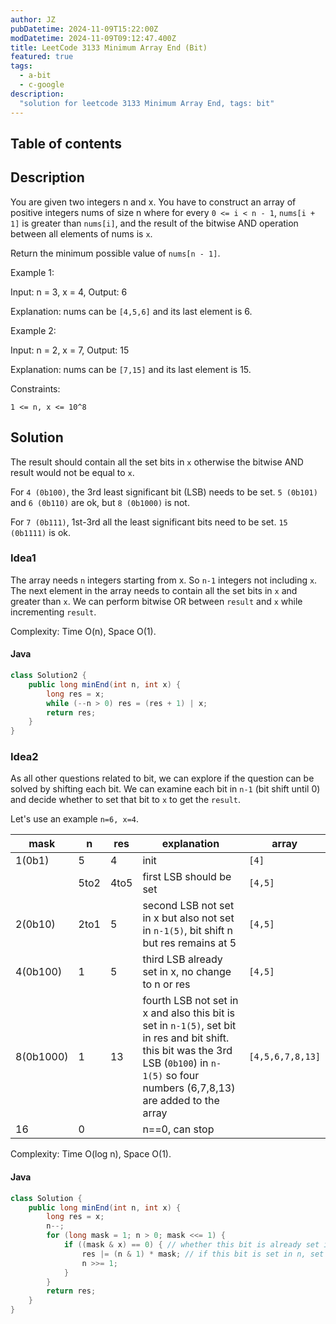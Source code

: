 ```yaml
---
author: JZ
pubDatetime: 2024-11-09T15:22:00Z
modDatetime: 2024-11-09T09:12:47.400Z
title: LeetCode 3133 Minimum Array End (Bit)
featured: true
tags:
  - a-bit
  - c-google
description:
  "solution for leetcode 3133 Minimum Array End, tags: bit"
---
```



## Table of contents

## Description

You are given two integers n and x. You have to construct an array of positive integers nums of size n where for every `0 <= i < n - 1`, `nums[i + 1]` is greater than `nums[i]`, and the result of the bitwise AND operation between all elements of nums is `x`.

Return the minimum possible value of `nums[n - 1]`.

Example 1:

Input: n = 3, x = 4, Output: 6

Explanation: nums can be `[4,5,6]` and its last element is 6.

Example 2:

Input: n = 2, x = 7,  Output: 15

Explanation: nums can be `[7,15]` and its last element is 15.



Constraints:

`1 <= n, x <= 10^8`

## Solution

The result should contain all the set bits in `x` otherwise the bitwise AND result would not be equal to `x`.

For `4 (0b100)`, the 3rd least significant bit (LSB) needs to be set. `5 (0b101)` and `6 (0b110)` are ok, but `8 (0b1000)` is not.

For `7 (0b111)`, 1st-3rd all the least significant bits need to be set. `15 (0b1111)` is ok.

### Idea1

The array needs `n` integers starting from x. So `n-1` integers not including `x`. The next element in the array needs to contain all the set bits in `x` and greater than `x`. We can perform bitwise OR between `result` and `x` while incrementing `result`.

Complexity: Time O(n), Space O(1).

#### Java

```java
class Solution2 {
    public long minEnd(int n, int x) {
        long res = x;
        while (--n > 0) res = (res + 1) | x;
        return res;
    }
}
```

### Idea2

As all other questions related to bit, we can explore if the question can be solved by shifting each bit. We can examine each bit in `n-1` (bit shift until 0) and decide whether to set that bit to `x` to get the `result`.

Let's use an example `n=6, x=4`.

| mask      | n    | res  | explanation                                                                                                                                                                                  | array            |
|-----------|------|------|----------------------------------------------------------------------------------------------------------------------------------------------------------------------------------------------|------------------|
| 1(0b1)    | 5    | 4    | init                                                                                                                                                                                         | `[4]`            |
|           | 5to2 | 4to5 | first LSB should be set                                                                                                                                                                      | `[4,5]`          |
| 2(0b10)   | 2to1 | 5    | second LSB not set in x but also not set in `n-1(5)`, bit shift n but res remains at 5                                                                                                       | `[4,5]`          |
| 4(0b100)  | 1    | 5    | third LSB already set in x, no change to n or res                                                                                                                                            | `[4,5]`          |
| 8(0b1000) | 1    | 13   | fourth LSB not set in x and also this bit is set in `n-1(5)`, set bit in res and bit shift. this bit was the 3rd LSB (`0b100`) in `n-1(5)` so four numbers (6,7,8,13) are added to the array | `[4,5,6,7,8,13]` |
| 16        | 0    |      | n==0, can stop                                                                                                                                                                               |                  |

Complexity: Time O(log n), Space O(1).

#### Java

```java
class Solution {
    public long minEnd(int n, int x) {
        long res = x;
        n--;
        for (long mask = 1; n > 0; mask <<= 1) {
            if ((mask & x) == 0) { // whether this bit is already set in x
                res |= (n & 1) * mask; // if this bit is set in n, set it in res
                n >>= 1;
            }
        }
        return res;
    }
}
```
